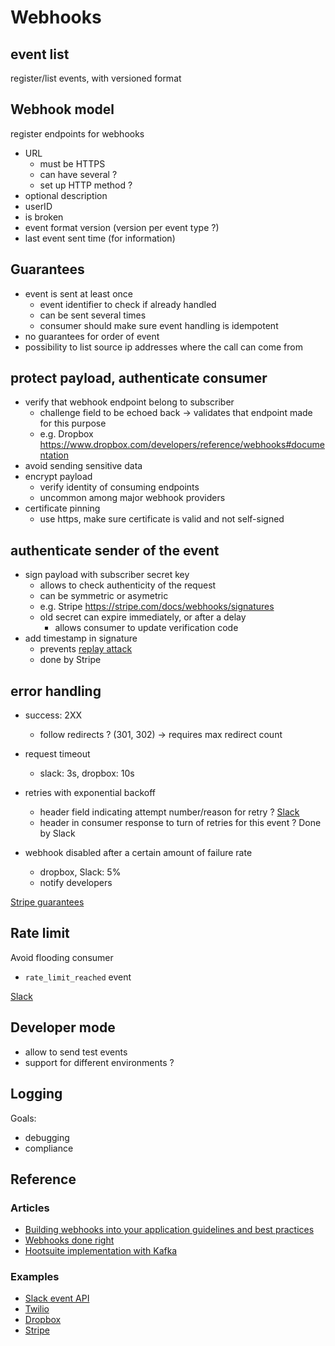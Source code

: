 # Webhooks

## event list

register/list events, with versioned format


## Webhook model

register endpoints for webhooks

* URL
    * must be HTTPS
    * can have several ?
    * set up HTTP method ?
* optional description
* userID
* is broken
* event format version (version per event type ?)
* last event sent time (for information)


## Guarantees

* event is sent at least once
    * event identifier to check if already handled
    * can be sent several times
    * consumer should make sure event handling is idempotent
* no guarantees for order of event
* possibility to list source ip addresses where the call can come from


## protect payload, authenticate consumer

* verify that webhook endpoint belong to subscriber
    * challenge field to be echoed back -> validates that endpoint made for this purpose
    * e.g. Dropbox https://www.dropbox.com/developers/reference/webhooks#documentation
* avoid sending sensitive data
* encrypt payload
    * verify identity of consuming endpoints
    * uncommon among major webhook providers
* certificate pinning
    * use https, make sure certificate is valid and not self-signed


## authenticate sender of the event

* sign payload with subscriber secret key
    * allows to check authenticity of the request
    * can be symmetric or asymetric
    * e.g. Stripe https://stripe.com/docs/webhooks/signatures
    * old secret can expire immediately, or after a delay
        * allows consumer to update verification code
* add timestamp in signature
    * prevents [replay attack](https://en.wikipedia.org/wiki/Replay_attack)
    * done by Stripe


## error handling

* success: 2XX
    * follow redirects ? (301, 302) -> requires max redirect count
* request timeout
    * slack: 3s, dropbox: 10s

* retries with exponential backoff
    * header field indicating attempt number/reason for retry ?
        [Slack](https://api.slack.com/apis/connections/events-api#the-events-api__field-guide__error-handling__graceful-retries)
    * header in consumer response to turn of retries for this event ? Done by Slack
* webhook disabled after a certain amount of failure rate
    * dropbox, Slack: 5%
    * notify developers

[Stripe guarantees](https://stripe.com/docs/webhooks/best-practices)


## Rate limit

Avoid flooding consumer
* `rate_limit_reached` event

[Slack](https://api.slack.com/apis/connections/events-api#the-events-api__responding-to-events__rate-limiting-event)


## Developer mode

* allow to send test events
* support for different environments ?


## Logging

Goals:

* debugging
* compliance


## Reference

### Articles

* [Building webhooks into your application guidelines and best practices](https://workos.com/blog/building-webhooks-into-your-application-guidelines-and-best-practices)
* [Webhooks done right](https://medium.com/prospa-engineering/webhooks-done-right-676d4e74578a)
* [Hootsuite implementation with Kafka](https://medium.com/hootsuite-engineering/a-scalable-reliable-webhook-dispatcher-powered-by-kafka-2dc3d677f16b)


### Examples

* [Slack event API](https://api.slack.com/apis/connections/events-api)
* [Twilio](https://www.twilio.com/docs/usage/webhooks)
* [Dropbox](https://www.dropbox.com/developers/reference/webhooks#documentation)
* [Stripe](https://stripe.com/docs/webhooks)
